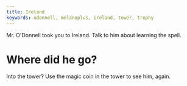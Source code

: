 ```yaml
---
title: Ireland
keywords: odonnell, melanoplus, ireland, tower, trophy
---
```


Mr. O'Donnell took you to Ireland. Talk to him about learning the spell.

# Where did he go?
Into the tower? Use the magic coin in the tower to see him, again.
